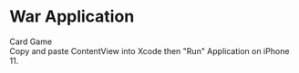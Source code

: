 # War Application
Card Game <br>
Copy and paste ContentView into Xcode then "Run" Application on iPhone 11. 
